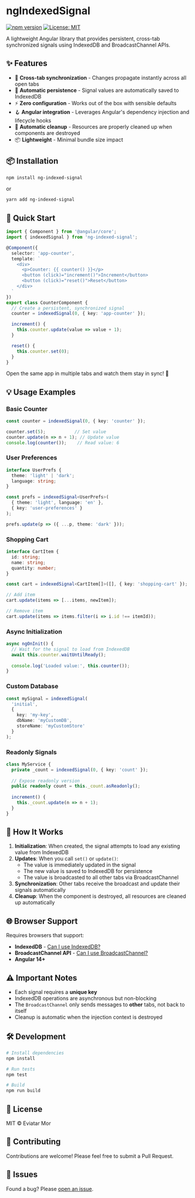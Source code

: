 # ngIndexedSignal

[![npm version](https://badge.fury.io/js/ng-indexed-signal.svg)](https://badge.fury.io/js/ng-indexed-signal)
[![License: MIT](https://img.shields.io/badge/License-MIT-yellow.svg)](https://opensource.org/licenses/MIT)

A lightweight Angular library that provides persistent, cross-tab synchronized signals using IndexedDB and BroadcastChannel APIs.

## ✨ Features

- 🔄 **Cross-tab synchronization** - Changes propagate instantly across all open tabs
- 💾 **Automatic persistence** - Signal values are automatically saved to IndexedDB
- ⚡ **Zero configuration** - Works out of the box with sensible defaults
- 🪝 **Angular integration** - Leverages Angular's dependency injection and lifecycle hooks
- 🧹 **Automatic cleanup** - Resources are properly cleaned up when components are destroyed
- 📦 **Lightweight** - Minimal bundle size impact

## 📦 Installation
```bash
npm install ng-indexed-signal
```

or
```bash
yarn add ng-indexed-signal
```

## 🚀 Quick Start
```typescript
import { Component } from '@angular/core';
import { indexedSignal } from 'ng-indexed-signal';

@Component({
  selector: 'app-counter',
  template: `
    <div>
      <p>Counter: {{ counter() }}</p>
      <button (click)="increment()">Increment</button>
      <button (click)="reset()">Reset</button>
    </div>
  `
})
export class CounterComponent {
  // Create a persistent, synchronized signal
  counter = indexedSignal(0, { key: 'app-counter' });

  increment() {
    this.counter.update(value => value + 1);
  }

  reset() {
    this.counter.set(0);
  }
}
```

Open the same app in multiple tabs and watch them stay in sync! 🎉

## 💡 Usage Examples

### Basic Counter
```typescript
const counter = indexedSignal(0, { key: 'counter' });

counter.set(5);           // Set value
counter.update(n => n + 1); // Update value
console.log(counter());    // Read value: 6
```

### User Preferences
```typescript
interface UserPrefs {
  theme: 'light' | 'dark';
  language: string;
}

const prefs = indexedSignal<UserPrefs>(
  { theme: 'light', language: 'en' },
  { key: 'user-preferences' }
);

prefs.update(p => ({ ...p, theme: 'dark' }));
```

### Shopping Cart
```typescript
interface CartItem {
  id: string;
  name: string;
  quantity: number;
}

const cart = indexedSignal<CartItem[]>([], { key: 'shopping-cart' });

// Add item
cart.update(items => [...items, newItem]);

// Remove item
cart.update(items => items.filter(i => i.id !== itemId));
```

### Async Initialization
```typescript
async ngOnInit() {
  // Wait for the signal to load from IndexedDB
  await this.counter.waitUntilReady();
  
  console.log('Loaded value:', this.counter());
}
```

### Custom Database
```typescript
const mySignal = indexedSignal(
  'initial',
  {
    key: 'my-key',
    dbName: 'myCustomDB',
    storeName: 'myCustomStore'
  }
);
```

### Readonly Signals
```typescript
class MyService {
  private _count = indexedSignal(0, { key: 'count' });
  
  // Expose readonly version
  public readonly count = this._count.asReadonly();
  
  increment() {
    this._count.update(n => n + 1);
  }
}
```

## 🔄 How It Works

1. **Initialization**: When created, the signal attempts to load any existing value from IndexedDB
2. **Updates**: When you call `set()` or `update()`:
   - The value is immediately updated in the signal
   - The new value is saved to IndexedDB for persistence
   - The value is broadcasted to all other tabs via BroadcastChannel
3. **Synchronization**: Other tabs receive the broadcast and update their signals automatically
4. **Cleanup**: When the component is destroyed, all resources are cleaned up automatically

## 🌐 Browser Support

Requires browsers that support:
- **IndexedDB** - [Can I use IndexedDB?](https://caniuse.com/indexeddb)
- **BroadcastChannel API** - [Can I use BroadcastChannel?](https://caniuse.com/broadcastchannel)
- **Angular 14+**

## ⚠️ Important Notes

- Each signal requires a **unique key**
- IndexedDB operations are asynchronous but non-blocking
- The `BroadcastChannel` only sends messages to **other** tabs, not back to itself
- Cleanup is automatic when the injection context is destroyed

## 🛠️ Development
```bash
# Install dependencies
npm install

# Run tests
npm test

# Build
npm run build
```

## 📄 License

MIT © Eviatar Mor

## 🤝 Contributing

Contributions are welcome! Please feel free to submit a Pull Request.

## 🐛 Issues

Found a bug? Please [open an issue](https://github.com/yourusername/ng-indexed-signal/issues).
